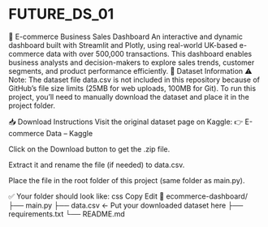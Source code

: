 # FUTURE_DS_01
🛒 E-commerce Business Sales Dashboard An interactive and dynamic dashboard built with Streamlit and Plotly, using real-world UK-based e-commerce data with over 500,000 transactions. This dashboard enables business analysts and decision-makers to explore sales trends, customer segments, and product performance efficiently.
📂 Dataset Information
⚠️ Note: The dataset file data.csv is not included in this repository because of GitHub’s file size limits (25MB for web uploads, 100MB for Git).
To run this project, you’ll need to manually download the dataset and place it in the project folder.

📥 Download Instructions
Visit the original dataset page on Kaggle:
👉 E-commerce Data – Kaggle

Click on the Download button to get the .zip file.

Extract it and rename the file (if needed) to data.csv.

Place the file in the root folder of this project (same folder as main.py).

✅ Your folder should look like:
css
Copy
Edit
📁 ecommerce-dashboard/
├── main.py
├── data.csv  ← Put your downloaded dataset here
├── requirements.txt
└── README.md

